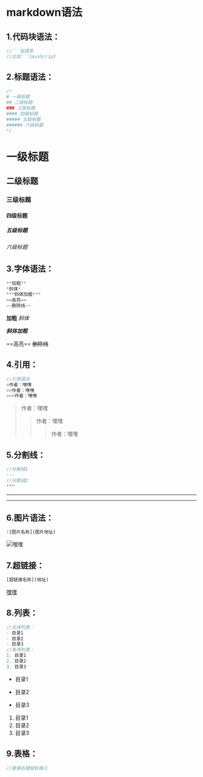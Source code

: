 # markdown语法

## 1.代码块语法：

```javascript
//```加语言
//比如```JavaScript
```

## 2.标题语法：

```javascript
/*
# 一级标题
## 二级标题
### 三级标题
#### 四级标题
##### 五级标题
###### 六级标题
*/ 
```

# 一级标题
## 二级标题
### 三级标题
#### 四级标题
##### 五级标题
###### 六级标题

## 3.字体语法：

```javascript
**加粗**
*斜体*
***斜体加粗***
==高亮==
~~删除线~~
```

**加粗**
*斜体*

***斜体加粗***

==高亮==
~~删除线~~

## 4.引用：

```javascript
//引用语法
>作者：嘿嘿
>>作者：嘿嘿
>>>作者：嘿嘿
```

>作者：嘿嘿
>>作者：嘿嘿
>>>作者：嘿嘿

## 5.分割线：

```javascript
//分割线1
---
//分割线2
***
```

---



***

## 6.图片语法：

```javascript
![图片名称](图片地址)
```

![嘿嘿](https://gimg2.baidu.com/image_search/src=http%3A%2F%2Fimg.jj20.com%2Fup%2Fallimg%2F4k%2Fs%2F02%2F2109242332225H9-0-lp.jpg&refer=http%3A%2F%2Fimg.jj20.com&app=2002&size=f9999,10000&q=a80&n=0&g=0n&fmt=jpeg?sec=1649148582&t=26b7aac86dd99e04e2d696bafc3a8ae1)

## 7.超链接：

```javascript
[超链接名称](地址)
```

[嘿嘿](www.baidu.com)

## 8.列表：

```javascript
//无序列表：
- 目录1
- 目录2
- 目录3
//有序列表：
1. 目录1
2. 目录2
3. 目录3
```

- 目录1

- 目录2

- 目录3

  

1. 目录1
2. 目录2
3. 目录3

## 9.表格：

```javascript
//直接右键鼠标插入
```

